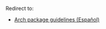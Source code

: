 Redirect to:

*   [Arch package guidelines (Español)](/index.php/Arch_package_guidelines_(Espa%C3%B1ol) "Arch package guidelines (Español)")